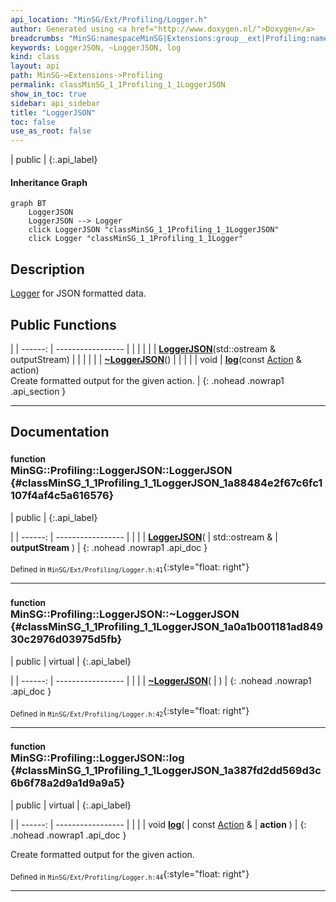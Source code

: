 ```yaml
---
api_location: "MinSG/Ext/Profiling/Logger.h"
author: Generated using <a href="http://www.doxygen.nl/">Doxygen</a>
breadcrumbs: "MinSG:namespaceMinSG|Extensions:group__ext|Profiling:namespaceMinSG_1_1Profiling"
keywords: LoggerJSON, ~LoggerJSON, log
kind: class
layout: api
path: MinSG->Extensions->Profiling
permalink: classMinSG_1_1Profiling_1_1LoggerJSON
show_in_toc: true
sidebar: api_sidebar
title: "LoggerJSON"
toc: false
use_as_root: false
---
```


| public |
{:.api_label}

#### Inheritance Graph

```mermaid
graph BT
	LoggerJSON
	LoggerJSON --> Logger
	click LoggerJSON "classMinSG_1_1Profiling_1_1LoggerJSON"
	click Logger "classMinSG_1_1Profiling_1_1Logger"
```

## Description

[Logger](classMinSG_1_1Profiling_1_1Logger) for JSON formatted data.



## Public Functions

|
| ------: | ----------------- |
|  | |
|  | **[LoggerJSON](#classMinSG_1_1Profiling_1_1LoggerJSON_1a88484e2f67c6fc1107f4af4c5a616576)**(std::ostream & outputStream) |
|  | |
|  | **[~LoggerJSON](#classMinSG_1_1Profiling_1_1LoggerJSON_1a0a1b001181ad84930c2976d03975d5fb)**() |
|  | |
| void | **[log](#classMinSG_1_1Profiling_1_1LoggerJSON_1a387fd2dd569d3c6b6f78a2d9a1d9a9a5)**(const [Action](namespaceMinSG_1_1Profiling#namespaceMinSG_1_1Profiling_1a2610f94fd11c50fc69d1dd2f977c63d7) & action) <br/> Create formatted output for the given action. |
{: .nohead .nowrap1 .api_section }


-------------------------------------------------------------------

## Documentation

### <small>function</small><br/> MinSG::Profiling::LoggerJSON::LoggerJSON {#classMinSG_1_1Profiling_1_1LoggerJSON_1a88484e2f67c6fc1107f4af4c5a616576}

| public |
{:.api_label}

|
| ------: | ----------------- |
|  |
|  **[LoggerJSON](#classMinSG_1_1Profiling_1_1LoggerJSON_1a88484e2f67c6fc1107f4af4c5a616576)**( | std::ostream & | **outputStream** ) |
{: .nohead .nowrap1 .api_doc }





<sub>Defined in `MinSG/Ext/Profiling/Logger.h:41`</sub>{:style="float: right"}

-------------------------------------------------------------------

### <small>function</small><br/> MinSG::Profiling::LoggerJSON::~LoggerJSON {#classMinSG_1_1Profiling_1_1LoggerJSON_1a0a1b001181ad84930c2976d03975d5fb}

| public | virtual |
{:.api_label}

|
| ------: | ----------------- |
|  |
|  **[~LoggerJSON](#classMinSG_1_1Profiling_1_1LoggerJSON_1a0a1b001181ad84930c2976d03975d5fb)**( |  ) |
{: .nohead .nowrap1 .api_doc }





<sub>Defined in `MinSG/Ext/Profiling/Logger.h:42`</sub>{:style="float: right"}

-------------------------------------------------------------------

### <small>function</small><br/> MinSG::Profiling::LoggerJSON::log {#classMinSG_1_1Profiling_1_1LoggerJSON_1a387fd2dd569d3c6b6f78a2d9a1d9a9a5}

| public | virtual |
{:.api_label}

|
| ------: | ----------------- |
|  |
| void **[log](#classMinSG_1_1Profiling_1_1LoggerJSON_1a387fd2dd569d3c6b6f78a2d9a1d9a9a5)**( | const [Action](namespaceMinSG_1_1Profiling#namespaceMinSG_1_1Profiling_1a2610f94fd11c50fc69d1dd2f977c63d7) & | **action** ) |
{: .nohead .nowrap1 .api_doc }

Create formatted output for the given action.





<sub>Defined in `MinSG/Ext/Profiling/Logger.h:44`</sub>{:style="float: right"}

-------------------------------------------------------------------

